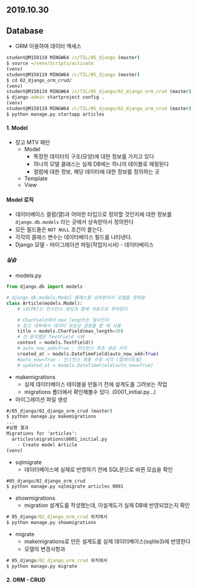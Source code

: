 ## 2019.10.30

## Database

- ORM 이용하여 데이터 엑세스

```cmd
student@M150119 MINGW64 /c/TIL/05_django (master)
$ source ~/venv/Scripts/activate
(venv)
student@M150119 MINGW64 /c/TIL/05_django (master)
$ cd 02_django_orm_crud/
(venv)
student@M150119 MINGW64 /c/TIL/05_django/02_django_orm_crud (master)
$ django-admin startproject config .
(venv)
student@M150119 MINGW64 /c/TIL/05_django/02_django_orm_crud (master)
$ python manage.py startapp articles
```

#### 1. Model
- 장고 MTV 패턴
	- Model
		- 특정한 데이터의 구조(모양)에 대한 정보를 가지고 있다
		- 하나의 모델 클래스는 실제 DB에는 하나의 테이블로 매핑된다
		- 컬럼에 대한 정보, 해당 데이터에 대한 정보를 정의하는 곳
	- Template
	- View
#### Model 로직
- 데이터베이스 컬럼(열)과 어떠한 타입으로 정의할 것인지에 대한 정보를 `django.db.models` 라는 곳에서 상속받아서 정의한다
- 모든 필드들은 `NOT NULL` 조건이 붙는다.
- 각각의 클래스 변수는 데이터베이스 필드를 나타낸다.
- Django 모델 - 마이그레이션 파일(작업지시서) - 데이터베이스
##### 실습
- models.py
```python
from django.db import models

# django.db.models.Model 클래스를 상속받아서 모델을 정의함
class Article(models.Model):
    # id(PK)는 인스턴스 생성과 함께 자동으로 부여된다

    # CharField에서 max_length는 필수인자
    # 장고 내부에서 데이터 유효성 검증을 할 때 사용
    title = models.CharField(max_length=30)
    # 긴 문자열은 TextField 사용
    context = models.TextField()
    # auto_now_add=True : 인스턴스 최초 생성 시각
    created_at = models.DateTimeField(auto_now_add=True)
    #auto_now=True : 인스턴스 최종 수정 시각 (업데이트됨)
    # updated_at = models.DateTimeField(auto_now=True)

```

- makemigrations
	- 실제 데이터베이스 테이블을 만들기 전에 설계도를 그려보는 작업
	- migrations 폴더에서 확인해볼수 있다. (0001_initial.py...)
- 마이그레이션 파일 생성
```cmd
#/05_django/02_django_orm_crud (master)
$ python manage.py makemigrations
...
#실행 결과
Migrations for 'articles':
  articles\migrations\0001_initial.py
    - Create model Article
(venv)
```
- sqlmigrate
	- 데이터베이스에 실제로 반영하기 전에 SQL문으로 바뀐 모습을 확인
```cmd
#05_django/02_django_orm_crud 
$ python manage.py sqlmigrate articles 0001
```
- showmigrations
	- migration 설계도를 작성했는데, 이설계도가 실제 DB에 반영되었는지 확인
```cmd
# 05_django/02_django_orm_crud 위치에서
$ python manage.py showmigrations
```
- migrate 
	- makemigrations로 만든 설계도를 실제 데이터베이스(sqlite3)에 반영한다
	- 모델의 변경사항과 
```cmd
# 05_django/02_django_orm_crud 위치에서
$ python manage.py migrate
```

#### 2. ORM - CRUD

